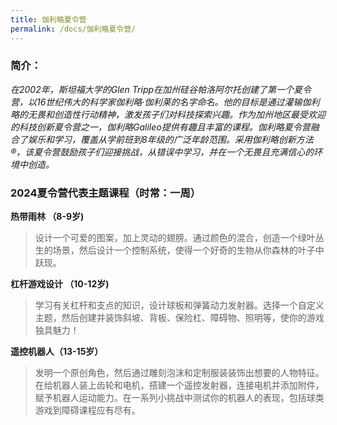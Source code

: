 ```yaml
---
title: 伽利略夏令营
permalink: /docs/伽利略夏令营/
---
```


### 简介： 
*在2002年，斯坦福大学的Glen Tripp在加州硅谷帕洛阿尔托创建了第一个夏令营，以16世纪伟大的科学家伽利略·伽利莱的名字命名。他的目标是通过灌输伽利略的无畏和创造性行动精神，激发孩子们对科技探索兴趣。作为加州地区最受欢迎的科技创新夏令营之一，伽利略Galileo提供有趣且丰富的课程。伽利略夏令营融合了娱乐和学习，覆盖从学前班到8年级的广泛年龄范围。采用伽利略创新方法®，该夏令营鼓励孩子们迎接挑战，从错误中学习，并在一个无畏且充满信心的环境中创造。*

### 2024夏令营代表主题课程（时常：一周）

**热带雨林 （8-9岁)**
> 设计一个可爱的图案，加上灵动的翅膀。通过颜色的混合，创造一个绿叶丛生的场景，然后设计一个控制系统，使得一个好奇的生物从你森林的叶子中跃现。

**杠杆游戏设计 （10-12岁)**
> 学习有关杠杆和支点的知识，设计球板和弹簧动力发射器。选择一个自定义主题，然后创建并装饰斜坡、背板、保险杠、障碍物、照明等，使你的游戏独具魅力！

**遥控机器人（13-15岁）**
> 发明一个原创角色，然后通过雕刻泡沫和定制服装装饰出想要的人物特征。在给机器人装上齿轮和电机，搭建一个遥控发射器，连接电机并添加附件，赋予机器人运动能力。在一系列小挑战中测试你的机器人的表现，包括球类游戏到障碍课程应有尽有。


